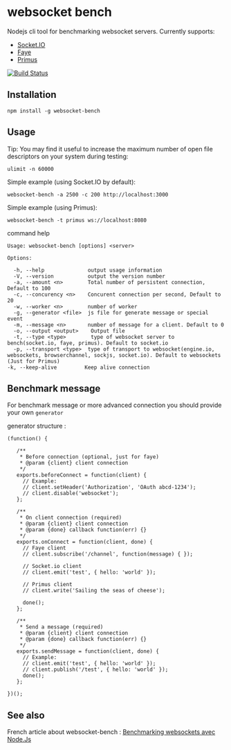 # websocket bench

Nodejs cli tool for benchmarking websocket servers. Currently supports:
* [Socket.IO](https://github.com/LearnBoost/socket.io)
* [Faye](https://github.com/faye/faye)
* [Primus](https://github.com/primus/primus)

[![Build Status](https://travis-ci.org/M6Web/websocket-bench.png?branch=master)](https://travis-ci.org/M6Web/websocket-bench)


## Installation

    npm install -g websocket-bench

## Usage

Tip: You may find it useful to increase the maximum number of open file descriptors on your system during testing:

`ulimit -n 60000`

Simple example (using Socket.IO by default):

`websocket-bench -a 2500 -c 200 http://localhost:3000`

Simple example (using Primus):

`websocket-bench -t primus ws://localhost:8080`

command help

    Usage: websocket-bench [options] <server>

    Options:

      -h, --help              output usage information
      -V, --version           output the version number
      -a, --amount <n>        Total number of persistent connection, Default to 100
      -c, --concurency <n>    Concurent connection per second, Default to 20
      -w, --worker <n>        number of worker
      -g, --generator <file>  js file for generate message or special event
      -m, --message <n>       number of message for a client. Default to 0
      -o, --output <output>    Output file
      -t, --type <type>        type of websocket server to bench(socket.io, faye, primus). Default to socket.io
      -p, --transport <type>  type of transport to websocket(engine.io, websockets, browserchannel, sockjs, socket.io). Default to websockets (Just for Primus)
    -k, --keep-alive         Keep alive connection


## Benchmark message

For benchmark message or more advanced connection you should provide your own `generator`

generator structure :

    (function() {

       /**
        * Before connection (optional, just for faye)
        * @param {client} client connection
        */
       exports.beforeConnect = function(client) {
         // Example:
         // client.setHeader('Authorization', 'OAuth abcd-1234');
         // client.disable('websocket');
       };

       /**
        * On client connection (required)
        * @param {client} client connection
        * @param {done} callback function(err) {}
        */
       exports.onConnect = function(client, done) {
         // Faye client
         // client.subscribe('/channel', function(message) { });

         // Socket.io client
         // client.emit('test', { hello: 'world' });

         // Primus client
         // client.write('Sailing the seas of cheese');

         done();
       };

       /**
        * Send a message (required)
        * @param {client} client connection
        * @param {done} callback function(err) {}
        */
       exports.sendMessage = function(client, done) {
         // Example:
         // client.emit('test', { hello: 'world' });
         // client.publish('/test', { hello: 'world' });
         done();
       };

    })();

## See also

French article about websocket-bench : [Benchmarking websockets avec Node.Js](http://tech.m6web.fr/benchmarking-websockets-avec-nodejs)
